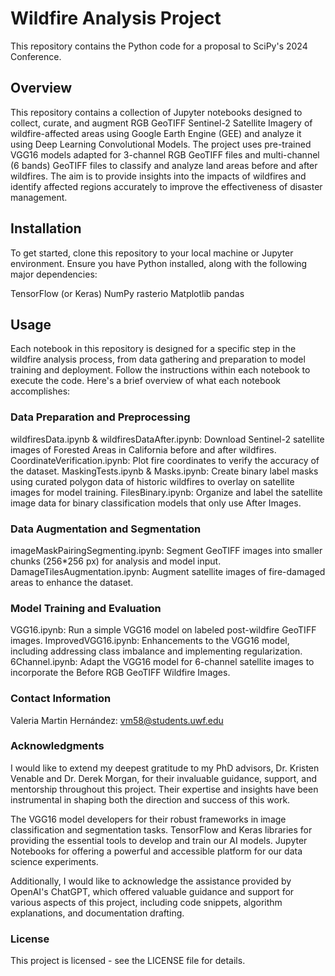 # Wildfire Analysis Project
This repository contains the Python code for a proposal to SciPy's 2024 Conference.

## Overview
This repository contains a collection of Jupyter notebooks designed to collect, curate, and augment RGB GeoTIFF Sentinel-2 Satellite Imagery of wildfire-affected areas using Google Earth Engine (GEE) and analyze it using Deep Learning Convolutional Models. The project uses pre-trained VGG16 models adapted for 3-channel RGB GeoTIFF files and multi-channel (6 bands) GeoTIFF files to classify and analyze land areas before and after wildfires. The aim is to provide insights into the impacts of wildfires and identify affected regions accurately to improve the effectiveness of disaster management.

## Installation
To get started, clone this repository to your local machine or Jupyter environment. Ensure you have Python installed, along with the following major dependencies:

TensorFlow (or Keras)
NumPy
rasterio
Matplotlib
pandas

## Usage
Each notebook in this repository is designed for a specific step in the wildfire analysis process, from data gathering and preparation to model training and deployment. Follow the instructions within each notebook to execute the code. Here's a brief overview of what each notebook accomplishes:

### Data Preparation and Preprocessing
wildfiresData.ipynb & wildfiresDataAfter.ipynb: Download Sentinel-2 satellite images of Forested Areas in California before and after wildfires.
CoordinateVerification.ipynb: Plot fire coordinates to verify the accuracy of the dataset.
MaskingTests.ipynb & Masks.ipynb: Create binary label masks using curated polygon data of historic wildfires to overlay on satellite images for model training.
FilesBinary.ipynb: Organize and label the satellite image data for binary classification models that only use After Images.

### Data Augmentation and Segmentation
imageMaskPairingSegmenting.ipynb: Segment GeoTIFF images into smaller chunks (256*256 px) for analysis and model input.
DamageTilesAugmentation.ipynb: Augment satellite images of fire-damaged areas to enhance the dataset.


### Model Training and Evaluation
VGG16.ipynb: Run a simple VGG16 model on labeled post-wildfire GeoTIFF images.
ImprovedVGG16.ipynb: Enhancements to the VGG16 model, including addressing class imbalance and implementing regularization.
6Channel.ipynb: Adapt the VGG16 model for 6-channel satellite images to incorporate the Before RGB GeoTIFF Wildfire Images.

### Contact Information

Valeria Martin Hernández: vm58@students.uwf.edu

### Acknowledgments

I would like to extend my deepest gratitude to my PhD advisors, Dr. Kristen Venable and Dr. Derek Morgan, for their invaluable guidance, support, and mentorship throughout this project. Their expertise and insights have been instrumental in shaping both the direction and success of this work.

The VGG16 model developers for their robust frameworks in image classification and segmentation tasks.
TensorFlow and Keras libraries for providing the essential tools to develop and train our AI models.
Jupyter Notebooks for offering a powerful and accessible platform for our data science experiments.

Additionally, I would like to acknowledge the assistance provided by OpenAI's ChatGPT, which offered valuable guidance and support for various aspects of this project, including code snippets, algorithm explanations, and documentation drafting. 

### License
This project is licensed - see the LICENSE file for details.


